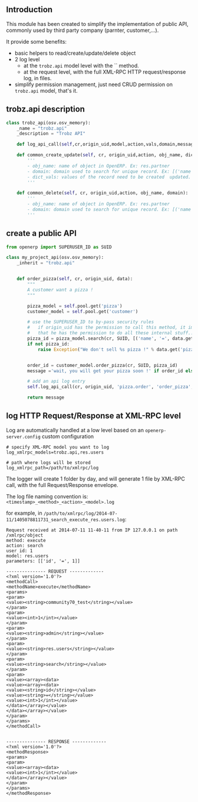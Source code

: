 ## Introduction

This module has been created to simplify the implementation of public API,
commonly used by third party company (parnter, customer,...).

It provide some benefits:
- basic helpers to read/create/update/delete object
- 2 log level
  - at the `trobz.api` model level with the `` method.
  - at the request level, with the full XML-RPC HTTP request/response log, in files.
- simplify permission management, just need CRUD permission on `trobz.api` model, that's it.


## __trobz.api__ description


```python
class trobz_api(osv.osv_memory):
    _name = "trobz.api"
    _description = "Trobz API"

    def log_api_call(self,cr,origin_uid,model,action,vals,domain,message,resource_id,status):

    def common_create_update(self, cr, origin_uid,action, obj_name, dict_vals, domain):
        '''
        - obj_name: name of object in OpenERP. Ex: res.partner
        - domain: domain used to search for unique record. Ex: [('name', '=', name)]
        - dict_vals: values of the record need to be created  updated. Ex: {'name': 'name abc', 'reference': '#123' ...}
        '''

    def common_delete(self, cr, origin_uid,action, obj_name, domain):
        '''
        - obj_name: name of object in OpenERP. Ex: res.partner
        - domain: domain used to search for unique record. Ex: [('name', '=', name)]
        '''
```

## create a public API

```python
from openerp import SUPERUSER_ID as SUID

class my_project_api(osv.osv_memory):
    _inherit = "trobz.api"


    def order_pizza(self, cr, origin_uid, data):
        """
        A customer want a pizza !
        """

        pizza_model = self.pool.get('pizza')
        customer_model = self.pool.get('customer')

        # use the SUPERUSER_ID to by-pass security rules
        #   if origin_uid has the permission to call this method, it implicitly mean
        #   that he has the permission to do all these internal stuff...
        pizza_id = pizza_model.search(cr, SUID, [('name', '=', data.get('pizza_name'))])
        if not pizza_id:
            raise Exception("We don't sell %s pizza !" % data.get('pizza_name'))


        order_id = customer_model.order_pizza(cr, SUID, pizza_id)
        message ='wait, you will get your pizza soon !' if order_id else 'sorry, you have to order something else...'

        # add an api log entry
        self.log_api_call(cr, origin_uid, 'pizza.order', 'order_pizza', data, None, message, None, 'pass')

        return message
```

## log HTTP Request/Response at XML-RPC level

Log are automatically handled at a low level based on an `openerp-server.config` custom configuration

```
# specify XML-RPC model you want to log
log_xmlrpc_models=trobz.api,res.users

# path where logs will be stored
log_xmlrpc_path=/path/to/xmlrpc/log
```

The logger will create 1 folder by day, and will generate 1 file by XML-RPC call, with the full Request/Response envelope.

The log file naming convention is: `<timestamp>_<method>_<action>_<model>.log`


for example, in `/path/to/xmlrpc/log/2014-07-11/1405078811731_search_execute_res.users.log`:
```
Request received at 2014-07-11 11-40-11 from IP 127.0.0.1 on path /xmlrpc/object
method: execute
action: search
user id: 1
model: res.users
parameters: [['id', '=', 1]]

--------------- REQUEST -------------
<?xml version='1.0'?>
<methodCall>
<methodName>execute</methodName>
<params>
<param>
<value><string>community70_test</string></value>
</param>
<param>
<value><int>1</int></value>
</param>
<param>
<value><string>admin</string></value>
</param>
<param>
<value><string>res.users</string></value>
</param>
<param>
<value><string>search</string></value>
</param>
<param>
<value><array><data>
<value><array><data>
<value><string>id</string></value>
<value><string>=</string></value>
<value><int>1</int></value>
</data></array></value>
</data></array></value>
</param>
</params>
</methodCall>


--------------- RESPONSE -------------
<?xml version='1.0'?>
<methodResponse>
<params>
<param>
<value><array><data>
<value><int>1</int></value>
</data></array></value>
</param>
</params>
</methodResponse>
```